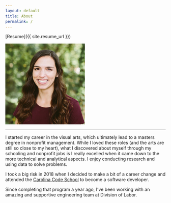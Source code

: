 ```yaml
---
layout: default
title: About
permalink: /
---
```


[Resume]({{ site.resume_url }})

![Me](/assets/my_photo.jpg)
* * *
I started my career in the visual arts, which ultimately lead to a masters degree in nonprofit management. While I loved these roles (and the arts are still so close to my heart), what I discovered about myself through my schooling and nonprofit jobs is I really excelled when it came down to the more technical and analytical aspects. I enjoy conducting research and using data to solve problems.

I took a big risk in 2018 when I decided to make a bit of a career change and attended the [Carolina Code School](https://carolinacodeschool.org/) to become a software developer.

Since completing that program a year ago, I’ve been working with an amazing and supportive engineering team at Division of Labor.
